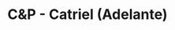 ---
title: C&P - Catriel (Adelante)
category: 0_recientes
designSlug: 163-cabeza-catriel-adelante
image: '/products/cabezotas/catriel-adelante/principal.jpg'
imageHover: '/products/cabezotas/catriel-adelante/normal.jpg'
prendas: [
    {   
        title: 'Remera',
        slug: 'remera',          
        image: '/products/cabezotas/catriel/normal.jpg',
        price: 'remerasPrecio',
        talles: 'remerasTalles'
    },
    {
        title: 'Remera Oversize',
        slug: 'remera-oversize',
        image: '/products/cabezotas/catriel/oversize.jpg',
        price: 'oversizePrecio',
        talles: 'oversizeTalles'
    },
    {
        title: 'Pupera Oversize',
        slug: 'pupera-oversize',
        image: '/products/cabezotas/catriel/pupera.jpg',
        price: 'remerasPrecio',
        talles: 'oversizePuperasTalles'
    },
    {
         title: 'Buzo',
         slug: 'buzo',
         image: '/products/cabezotas/catriel/buzo.jpg',
         price: buzosPrecio,
        talles: 'BuzosTalles'
     },
    {
        title: 'Musculosa M',
        slug: 'musculosa-mujer',
        image: '/products/cabezotas/catriel/musculosa.jpg',
        price: 'musculosaPrecio',
        talles: 'musculosasMujerTalles'
    },
    {
        title: 'Musculosa H',
        slug: 'musculoso',
        image: '/products/cabezotas/catriel/musculoso.jpg',
        price: 'musculosaPrecio',
        talles: 'musculosasHombreTalles'
    }
]
---